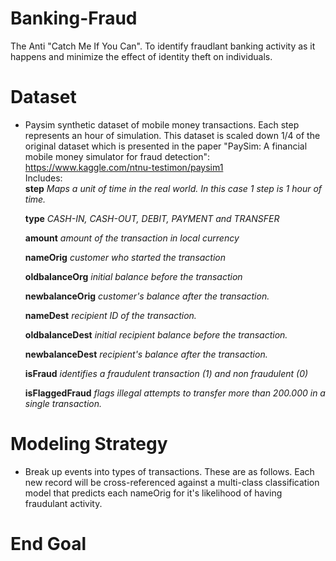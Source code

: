 # Banking-Fraud
The Anti "Catch Me If You Can". To identify fraudlant banking activity as it happens and minimize the effect of identity theft on individuals. 

# Dataset
- Paysim synthetic dataset of mobile money transactions. Each step represents an hour of simulation. This dataset is scaled down 1/4 of the original dataset which is presented in the paper "PaySim: A financial mobile money simulator for fraud detection": 
https://www.kaggle.com/ntnu-testimon/paysim1    
Includes:    
    <strong>step</strong>
    <em>Maps a unit of time in the real world. In this case 1 step is 1 hour of time.</em>
    
    <strong>type</strong>
    <em>CASH-IN, CASH-OUT, DEBIT, PAYMENT and TRANSFER</em>
    
    <strong>amount</strong>
    <em>amount of the transaction in local currency</em>
    
    <strong>nameOrig</strong>
    <em>customer who started the transaction</em>
    
    <strong>oldbalanceOrg</strong>
    <em>initial balance before the transaction</em>
    
    <strong>newbalanceOrig</strong>
    <em>customer's balance after the transaction.</em>
    
    <strong>nameDest</strong>
    <em>recipient ID of the transaction.</em>
    
    <strong>oldbalanceDest</strong>
    <em>initial recipient balance before the transaction.</em>
    
    <strong>newbalanceDest</strong>
    <em>recipient's balance after the transaction.</em>
    
    <strong>isFraud</strong>
    <em>identifies a fraudulent transaction (1) and non fraudulent (0)</em>
    
    <strong>isFlaggedFraud</strong>
    <em>flags illegal attempts to transfer more than 200.000 in a single transaction.</em>

# Modeling Strategy
- Break up events into types of transactions. These are as follows. Each new record will be cross-referenced against a multi-class classification model that predicts each nameOrig for it's likelihood of having fraudulant activity.
  
# End Goal

